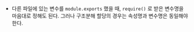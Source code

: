 - 다른 파일에 있는 변수를 `module.exports` 했을 때, `require()` 로 받은 변수명을 마음대로 정해도 된다. 그러나 구조분해 할당의 경우는 속성명과 변수명은 동일해야 한다.